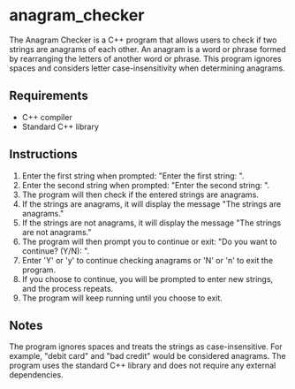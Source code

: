 # anagram_checker

The Anagram Checker is a C++ program that allows users to check if two strings are anagrams of each other. An anagram is a word or phrase formed by rearranging the letters of another word or phrase. This program ignores spaces and considers letter case-insensitivity when determining anagrams.

## Requirements

- C++ compiler
- Standard C++ library

## Instructions

1. Enter the first string when prompted: "Enter the first string: ".
2. Enter the second string when prompted: "Enter the second string: ".
3. The program will then check if the entered strings are anagrams.
4. If the strings are anagrams, it will display the message "The strings are anagrams."
5. If the strings are not anagrams, it will display the message "The strings are not anagrams."
6. The program will then prompt you to continue or exit: "Do you want to continue? (Y/N): ".
7. Enter 'Y' or 'y' to continue checking anagrams or 'N' or 'n' to exit the program.
8. If you choose to continue, you will be prompted to enter new strings, and the process repeats.
9. The program will keep running until you choose to exit.

## Notes
The program ignores spaces and treats the strings as case-insensitive. For example, "debit card" and "bad credit" would be considered anagrams.
The program uses the standard C++ library and does not require any external dependencies.
